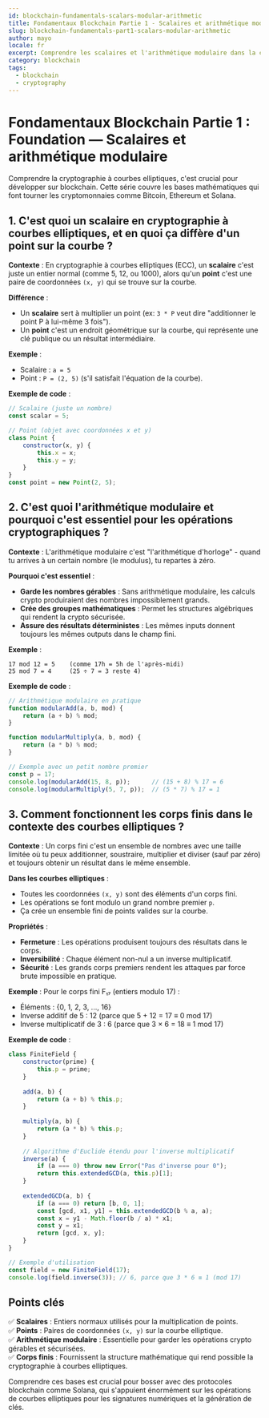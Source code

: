 ```yaml
---
id: blockchain-fundamentals-scalars-modular-arithmetic
title: Fondamentaux Blockchain Partie 1 - Scalaires et arithmétique modulaire
slug: blockchain-fundamentals-part1-scalars-modular-arithmetic
author: mayo
locale: fr
excerpt: Comprendre les scalaires et l'arithmétique modulaire dans la cryptographie à courbes elliptiques
category: blockchain
tags:
  - blockchain
  - cryptography
---
```

# Fondamentaux Blockchain Partie 1 : Foundation — Scalaires et arithmétique modulaire

Comprendre la cryptographie à courbes elliptiques, c'est crucial pour développer sur blockchain. Cette série couvre les bases mathématiques qui font tourner les cryptomonnaies comme Bitcoin, Ethereum et Solana.

## 1. C'est quoi un scalaire en cryptographie à courbes elliptiques, et en quoi ça diffère d'un point sur la courbe ?

**Contexte** : En cryptographie à courbes elliptiques (ECC), un **scalaire** c'est juste un entier normal (comme 5, 12, ou 1000), alors qu'un **point** c'est une paire de coordonnées `(x, y)` qui se trouve sur la courbe.

**Différence** :
* Un **scalaire** sert à multiplier un point (ex: `3 * P` veut dire "additionner le point P à lui-même 3 fois").
* Un **point** c'est un endroit géométrique sur la courbe, qui représente une clé publique ou un résultat intermédiaire.

**Exemple** :
* Scalaire : `a = 5`
* Point : `P = (2, 5)` (s'il satisfait l'équation de la courbe).

**Exemple de code** :
```javascript
// Scalaire (juste un nombre)
const scalar = 5;

// Point (objet avec coordonnées x et y)
class Point {
    constructor(x, y) {
        this.x = x;
        this.y = y;
    }
}
const point = new Point(2, 5);
```

## 2. C'est quoi l'arithmétique modulaire et pourquoi c'est essentiel pour les opérations cryptographiques ?

**Contexte** : L'arithmétique modulaire c'est "l'arithmétique d'horloge" - quand tu arrives à un certain nombre (le modulus), tu repartes à zéro.

**Pourquoi c'est essentiel** :
* **Garde les nombres gérables** : Sans arithmétique modulaire, les calculs crypto produiraient des nombres impossiblement grands.
* **Crée des groupes mathématiques** : Permet les structures algébriques qui rendent la crypto sécurisée.
* **Assure des résultats déterministes** : Les mêmes inputs donnent toujours les mêmes outputs dans le champ fini.

**Exemple** :
```
17 mod 12 = 5    (comme 17h = 5h de l'après-midi)
25 mod 7 = 4     (25 ÷ 7 = 3 reste 4)
```

**Exemple de code** :
```javascript
// Arithmétique modulaire en pratique
function modularAdd(a, b, mod) {
    return (a + b) % mod;
}

function modularMultiply(a, b, mod) {
    return (a * b) % mod;
}

// Exemple avec un petit nombre premier
const p = 17;
console.log(modularAdd(15, 8, p));      // (15 + 8) % 17 = 6
console.log(modularMultiply(5, 7, p));  // (5 * 7) % 17 = 1
```

## 3. Comment fonctionnent les corps finis dans le contexte des courbes elliptiques ?

**Contexte** : Un corps fini c'est un ensemble de nombres avec une taille limitée où tu peux additionner, soustraire, multiplier et diviser (sauf par zéro) et toujours obtenir un résultat dans le même ensemble.

**Dans les courbes elliptiques** :
* Toutes les coordonnées `(x, y)` sont des éléments d'un corps fini.
* Les opérations se font modulo un grand nombre premier `p`.
* Ça crée un ensemble fini de points valides sur la courbe.

**Propriétés** :
* **Fermeture** : Les opérations produisent toujours des résultats dans le corps.
* **Inversibilité** : Chaque élément non-nul a un inverse multiplicatif.
* **Sécurité** : Les grands corps premiers rendent les attaques par force brute impossible en pratique.

**Exemple** :
Pour le corps fini F₁₇ (entiers modulo 17) :
* Éléments : {0, 1, 2, 3, ..., 16}
* Inverse additif de 5 : 12 (parce que 5 + 12 = 17 ≡ 0 mod 17)
* Inverse multiplicatif de 3 : 6 (parce que 3 × 6 = 18 ≡ 1 mod 17)

**Exemple de code** :
```javascript
class FiniteField {
    constructor(prime) {
        this.p = prime;
    }
    
    add(a, b) {
        return (a + b) % this.p;
    }
    
    multiply(a, b) {
        return (a * b) % this.p;
    }
    
    // Algorithme d'Euclide étendu pour l'inverse multiplicatif
    inverse(a) {
        if (a === 0) throw new Error("Pas d'inverse pour 0");
        return this.extendedGCD(a, this.p)[1];
    }
    
    extendedGCD(a, b) {
        if (a === 0) return [b, 0, 1];
        const [gcd, x1, y1] = this.extendedGCD(b % a, a);
        const x = y1 - Math.floor(b / a) * x1;
        const y = x1;
        return [gcd, x, y];
    }
}

// Exemple d'utilisation
const field = new FiniteField(17);
console.log(field.inverse(3)); // 6, parce que 3 * 6 ≡ 1 (mod 17)
```

## Points clés

✅ **Scalaires** : Entiers normaux utilisés pour la multiplication de points.  
✅ **Points** : Paires de coordonnées `(x, y)` sur la courbe elliptique.  
✅ **Arithmétique modulaire** : Essentielle pour garder les opérations crypto gérables et sécurisées.  
✅ **Corps finis** : Fournissent la structure mathématique qui rend possible la cryptographie à courbes elliptiques.

Comprendre ces bases est crucial pour bosser avec des protocoles blockchain comme Solana, qui s'appuient énormément sur les opérations de courbes elliptiques pour les signatures numériques et la génération de clés.

